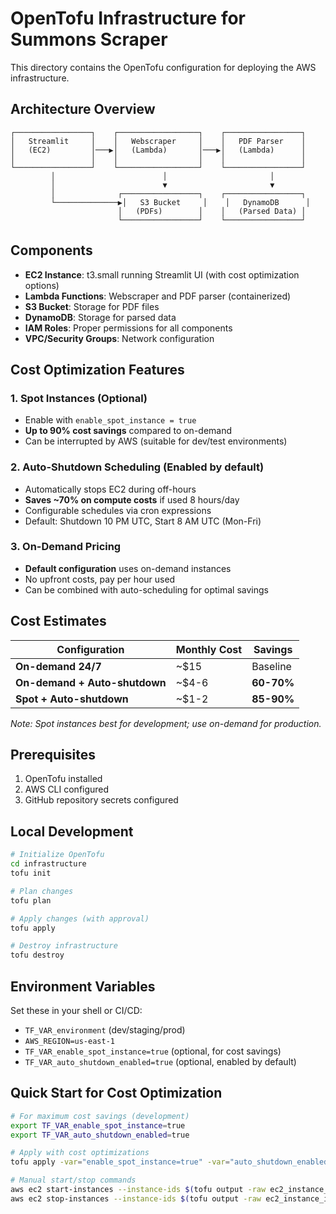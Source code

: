 # OpenTofu Infrastructure for Summons Scraper

This directory contains the OpenTofu configuration for deploying the AWS infrastructure.

## Architecture Overview

```
┌─────────────────┐    ┌──────────────────┐    ┌─────────────────┐
│   Streamlit     │    │   Webscraper     │    │   PDF Parser    │
│   (EC2)         │───▶│   (Lambda)       │───▶│   (Lambda)      │
│                 │    │                  │    │                 │
└─────────────────┘    └──────────────────┘    └─────────────────┘
         │                        │                       │
         │                        ▼                       ▼
         │              ┌─────────────────┐    ┌─────────────────┐
         └──────────────▶│   S3 Bucket     │    │   DynamoDB      │
                        │   (PDFs)        │    │   (Parsed Data) │
                        └─────────────────┘    └─────────────────┘
```

## Components

- **EC2 Instance**: t3.small running Streamlit UI (with cost optimization options)
- **Lambda Functions**: Webscraper and PDF parser (containerized)
- **S3 Bucket**: Storage for PDF files
- **DynamoDB**: Storage for parsed data
- **IAM Roles**: Proper permissions for all components
- **VPC/Security Groups**: Network configuration

## Cost Optimization Features

### 1. **Spot Instances** (Optional)
- Enable with `enable_spot_instance = true`
- **Up to 90% cost savings** compared to on-demand
- Can be interrupted by AWS (suitable for dev/test environments)

### 2. **Auto-Shutdown Scheduling** (Enabled by default)
- Automatically stops EC2 during off-hours
- **Saves ~70% on compute costs** if used 8 hours/day
- Configurable schedules via cron expressions
- Default: Shutdown 10 PM UTC, Start 8 AM UTC (Mon-Fri)

### 3. **On-Demand Pricing**
- **Default configuration** uses on-demand instances
- No upfront costs, pay per hour used
- Can be combined with auto-scheduling for optimal savings

## Cost Estimates

| Configuration | Monthly Cost | Savings |
|---------------|-------------|---------|
| **On-demand 24/7** | ~$15 | Baseline |
| **On-demand + Auto-shutdown** | ~$4-6 | **60-70%** |
| **Spot + Auto-shutdown** | ~$1-2 | **85-90%** |

*Note: Spot instances best for development; use on-demand for production.*

## Prerequisites

1. OpenTofu installed
2. AWS CLI configured
3. GitHub repository secrets configured

## Local Development

```bash
# Initialize OpenTofu
cd infrastructure
tofu init

# Plan changes
tofu plan

# Apply changes (with approval)
tofu apply

# Destroy infrastructure
tofu destroy
```

## Environment Variables

Set these in your shell or CI/CD:
- `TF_VAR_environment` (dev/staging/prod)
- `AWS_REGION=us-east-1`
- `TF_VAR_enable_spot_instance=true` (optional, for cost savings)
- `TF_VAR_auto_shutdown_enabled=true` (optional, enabled by default)

## Quick Start for Cost Optimization

```bash
# For maximum cost savings (development)
export TF_VAR_enable_spot_instance=true
export TF_VAR_auto_shutdown_enabled=true

# Apply with cost optimizations
tofu apply -var="enable_spot_instance=true" -var="auto_shutdown_enabled=true"

# Manual start/stop commands
aws ec2 start-instances --instance-ids $(tofu output -raw ec2_instance_id)
aws ec2 stop-instances --instance-ids $(tofu output -raw ec2_instance_id)
```
